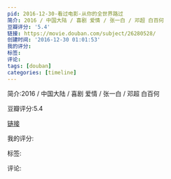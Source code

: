 ```yaml
---
pid: 2016-12-30-看过电影-从你的全世界路过
简介: 2016 / 中国大陆 / 喜剧 爱情 / 张一白 / 邓超 白百何
豆瓣评分: '5.4'
链接: https://movie.douban.com/subject/26280528/
创建时间: '2016-12-30 01:01:53'
我的评分:
标签:
评论:
tags: [douban]
categories: [timeline]
---
```

简介:2016 / 中国大陆 / 喜剧 爱情 / 张一白 / 邓超 白百何

豆瓣评分:5.4

[链接](https://movie.douban.com/subject/26280528/)

我的评分:

标签:

评论:

